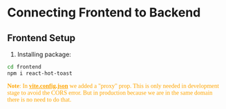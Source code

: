 # Connecting Frontend to Backend

## Frontend Setup

1. Installing package:

```bash
cd frontend
npm i react-hot-toast
```

<span style="font-family:Verdana; color:orange">

**Note**:
In <ins>**vite.config.json**</ins> we added a "proxy" prop.
This is only needed in development stage
to avoid the CORS error. But in production
because we are in the same domain there is
no need to do that.

</span>
